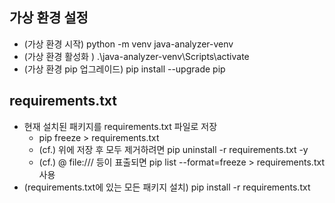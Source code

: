 ## 가상 환경 설정
- (가상 환경 시작) python -m venv java-analyzer-venv
- (가상 환경 활성화 ) .\java-analyzer-venv\Scripts\activate
- (가상 환경 pip 업그레이드) pip install --upgrade pip

## requirements.txt
- 현재 설치된 패키지를 requirements.txt 파일로 저장
  - pip freeze > requirements.txt
  - (cf.) 위에 저장 후 모두 제거하려면 pip uninstall -r requirements.txt -y
  - (cf.) @ file:/// 등이 표출되면 pip list --format=freeze > requirements.txt 사용
- (requirements.txt에 있는 모든 패키지 설치) pip install -r requirements.txt

